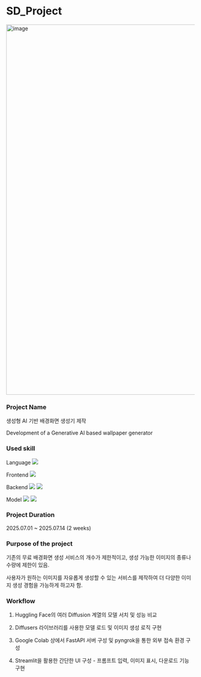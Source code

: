 # SD_Project

<img width="1920" height="987" alt="image" src="https://github.com/user-attachments/assets/f20be8ea-806c-4504-8a43-0ac4dedef566" />


### Project Name

생성형 AI 기반 배경화면 생성기 제작

Development of a Generative AI based wallpaper generator

### Used skill
Language  <img src="https://img.shields.io/badge/python-3776AB?style=for-the-badge&logo=python&logoColor=white">

Frontend  <img src="https://img.shields.io/badge/streamlit-FF4B4B?style=for-the-badge&logo=streamlit&logoColor=white">

Backend   <img src="https://img.shields.io/badge/fastapi-009688?style=for-the-badge&logo=fastapi&logoColor=white">  <img src="https://img.shields.io/badge/ngrok-1F1E37?style=for-the-badge&logo=ngrok&logoColor=white">

Model     <img src="https://img.shields.io/badge/huggingface-FFD21E?style=for-the-badge&logo=huggingface&logoColor=white">  <img src="https://img.shields.io/badge/googlecolab-F9AB00?style=for-the-badge&logo=googlecolab&logoColor=white">


### Project Duration

2025.07.01 ~ 2025.07.14 (2 weeks)

### Purpose of the project

기존의 무료 배경화면 생성 서비스의 개수가 제한적이고, 생성 가능한 이미지의 종류나 수량에 제한이 있음.

사용자가 원하는 이미지를 자유롭게 생성할 수 있는 서비스를 제작하여 더 다양한 이미지 생성 경험을 가능하게 하고자 함.



### Workflow

1. Huggling Face의 여러 Diffusion 계열의 모델 서치 및 성능 비교
   
2. Diffusers 라이브러리를 사용한 모델 로드 및 이미지 생성 로직 구현
   
3. Google Colab 상에서 FastAPI 서버 구성 및 pyngrok을 통한 외부 접속 환경 구성
   
4. Streamlit을 활용한 간단한 UI 구성 - 프롬프트 입력, 이미지 표시, 다운로드 기능 구현

